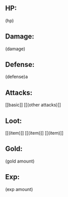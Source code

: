## HP:
(hp)

## Damage:
(damage)

## Defense:
(defense)a

## Attacks:
[[basic]]
[[(other attacks)]]

## Loot:
[[(item)]]
[[(item)]]
[[(item)]]

## Gold:
(gold amount)

## Exp:
(exp amount)